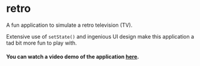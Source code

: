 # retro

A fun application to simulate a retro television (TV).

Extensive use of `setState()` and ingenious UI design make this application a tad bit more fun to
play with.



#### You can watch a video demo of the application [here](https://www.youtube.com/watch?v=fG83HBta2rk).
